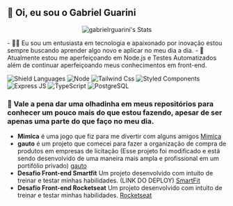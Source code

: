 ## 👋 Oi, eu sou o  Gabriel Guarini
<div align="center">
  
![gabrielrguarini's Stats](https://github-readme-stats.vercel.app/api?username=gabrielrguarini&theme=react&show_icons=true&hide_border=true&count_private=true)
</div>
- 👦🏻 Eu sou um entusiasta em tecnologia e apaixonado por inovação estou sempre buscando aprender algo novo e aplicar no meu dia a dia.
- 🌱 Atualmente estou me aperfeiçoando em Node.js e Testes Automatizados além de continuar aperfeiçoando meus conhecimentos em front-end.

<div>
  
 ![Shield Languages](https://img.shields.io/badge/React-20232A?style=for-the-badge&logo=react&logoColor=61DAFB)
 ![Node](https://img.shields.io/badge/Node.js-43853D?style=for-the-badge&logo=node.js&logoColor=white)
 ![Tailwind Css](https://img.shields.io/badge/Tailwind_CSS-38B2AC?style=for-the-badge&logo=tailwind-css&logoColor=white)
 ![Styled Components](https://img.shields.io/badge/styled--components-DB7093?style=for-the-badge&logo=styled-components&logoColor=white)
 ![Express JS](https://img.shields.io/badge/Express.js-404D59?style=for-the-badge)
 ![TypeScript](https://img.shields.io/badge/TypeScript-007ACC?style=for-the-badge&logo=typescript&logoColor=white)
 ![PostgreSQL](https://img.shields.io/badge/PostgreSQL-316192?style=for-the-badge&logo=postgresql&logoColor=white)
 
</div>

### 👀 Vale a pena dar uma olhadinha em meus repositórios para conhecer um pouco mais do que estou fazendo, apesar de ser apenas uma parte do que faço no meu dia.

- **Mimica** é uma jogo que fiz para me divertir com alguns amigos [Mimica](https://github.com/gabrielrguarini/mimica)
- **gauto** é um projeto que comecei para fazer a organização de compra de produtos em empresas de licitação (Esse projeto foi modificado e está sendo desenvolvido de uma maneira mais ampla e profissional em um portifólio privado) [gauto](https://github.com/gabrielrguarini/gauto)
- **Desafio Front-end Smartfit** Um projeto desenvolvido com intuito de treinar e testar minhas habilidades. (LINK DO DEPLOY)  [SmartFit](https://challenge-smartsite-five.vercel.app/)
- **Desafio Front-end Rocketseat** Um projeto desenvolvido com intuito de treinar e testar minhas habilidades. [Rocketseat](https://github.com/gabrielrguarini/frontend-challenge)
